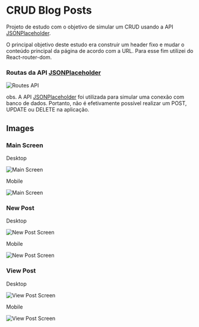 # CRUD Blog Posts

Projeto de estudo com o objetivo de simular um CRUD usando a API [JSONPlaceholder](https://jsonplaceholder.typicode.com/).

O principal objetivo deste estudo era construir um header fixo e mudar o conteúdo principal da página de acordo com a URL.
Para esse fim utilizei do React-router-dom.

### Routas da API [JSONPlaceholder](https://jsonplaceholder.typicode.com/)

![Routes API](./__readme-assets__/jsonplaceholder-routes.png)

obs. A API [JSONPlaceholder](https://jsonplaceholder.typicode.com/) foi utilizada para simular uma conexão com banco de dados. Portanto, não é efetivamente possível realizar um POST, UPDATE ou DELETE na aplicação.

## Images

### Main Screen

Desktop

![Main Screen](./__readme-assets__/home-main.png)


Mobile

![Main Screen](./__readme-assets__/home-main-mobile.png)

### New Post

Desktop

![New Post Screen](./__readme-assets__/newpost.png)


Mobile

![New Post Screen](./__readme-assets__/newpost-mobile.png)

### View Post

Desktop

![View Post Screen](./__readme-assets__/viewpost.png)


Mobile

![View Post Screen](./__readme-assets__/viewpost-mobile.png)